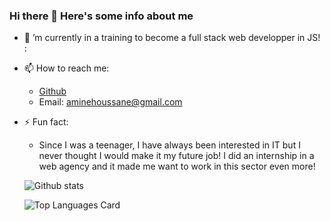 ### Hi there 👋  Here's some info about me


- 🔭 ’m currently in a training to become a full stack web developper in JS! : 

- 📫 How to reach me: 
  * [Github](https://github.com/Zangetsu95)
  * Email: aminehoussane@gmail.com

- ⚡ Fun fact:
  * Since I was a teenager, I have always been interested in IT but I never thought I would make it my future job! I did an internship in a web agency and it made me     want to work in this sector even more!
    
   ![Github stats](https://github-readme-stats.vercel.app/api?username=Zangetsu95&theme=highcontrast&show_icons=true&count_private=true)
   
   ![Top Languages Card](https://github-readme-stats.vercel.app/api/top-langs/?username=Zangetu95)
     
     
<!--
**Zangestu95/Zangetsu95** is a ✨ _special_ ✨ repository because its `README.md` (this file) appears on your GitHub profile.

Here are some ideas to get you started:

- 🔭 I’m currently working on ...
- 🌱 I’m currently learning ...
- 👯 I’m looking to collaborate on ...
- 🤔 I’m looking for help with ...
- 💬 Ask me about ...
- 📫 How to reach me: ...
- 😄 Pronouns: ...
- ⚡ Fun fact: ...
-->

